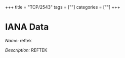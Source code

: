 +++
title = "TCP/2543"
tags = [""]
categories = [""]
+++

# IANA Data

_Name:_ reftek

_Description:_ REFTEK

